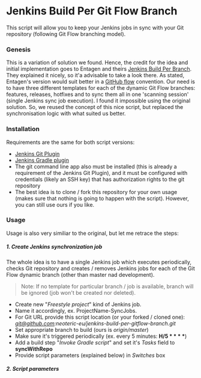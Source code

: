 # Jenkins Build Per Git Flow Branch
This script will allow you to keep your Jenkins jobs in sync with your Git repository (following Git Flow branching model).

### Genesis
This is a variation of solution we found. Hence, the credit for the idea and initial implementation goes to Entagen and theirs [Jenkins Build Per Branch]. They explained it nicely, so it'a advisable to take a look there. As stated, Entagen's version would suit better in a [GitHub flow] convention. Our need is to have three different templates for each of the dynamic Git Flow branches: features, releases, hotfixes and to sync them all in one 'scanning session' (single Jenkins sync job execution). I found it impossible using the original solution.
So, we reused the concept of this nice script, but replaced the synchronisation logic with what suited us better.

### Installation
Requirements are the same for both script versions:
- [Jenkins Git Plugin]
- [Jenkins Gradle plugin]
- The git command line app also must be installed (this is already a requirement of the Jenkins Git Plugin), and it must be configured with credentials (likely an SSH key) that has authorization rights to the git repository
- The best idea is to clone / fork this repository for your own usage (makes sure that nothing is going to happen with the script). However, you can still use ours if you like.

### Usage
Usage is also very similiar to the original, but let me retrace the steps:
##### 1. Create Jenkins synchronization job
The whole idea is to have a single Jenkins job which executes periodically, checks Git repository and creates / removes Jenkins jobs for each of the Git Flow dynamic branch (other than master nad development).
> Note: If no template for particular branch / job is available, branch will be ignored (job won't be created nor deleted).
- Create new "*Freestyle project*" kind of Jenkins job.
- Name it accordingly, ex. ProjectName-SyncJobs.
- For Git URL provide this script location (or your forked / cloned one): *git@github.com:neoteric-eu/jenkins-build-per-gitflow-branch.git*
- Set appropriate branch to build (ours is *origin/master*)
- Make sure it's triggered periodically (ex. every 5 minutes: **H/5 \* \* \* \***)
- Add a build step "*Invoke Gradle script*" and set it's *Tasks* field to **syncWithRepo**
- Provide script parameters (explained below) in *Switches* box

##### 2. Script parameters


[Jenkins Build Per Branch]:http://entagen.github.io/jenkins-build-per-branch/
[GitHub flow]:http://scottchacon.com/2011/08/31/github-flow.html
[Jenkins Git Plugin]:https://wiki.jenkins-ci.org/display/JENKINS/Git+Plugin
[Jenkins Gradle plugin]:https://wiki.jenkins-ci.org/display/JENKINS/Gradle+Plugin
